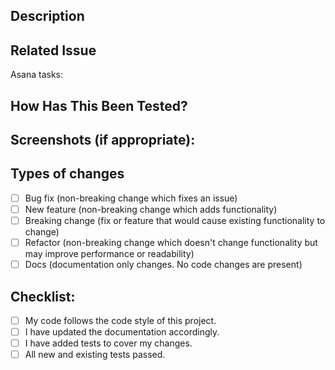 <!-- Provide a general summary of your changes in the Title above. -->
<!-- https://www.notion.so/Pull-request-be8516b1b61a40e5af6f8ae3385487fe?pvs=4 -->
 
## Description

<!-- Why is this change required? What problem does it solve? -->
<!-- Describe your changes in detail -->

## Related Issue
<!-- This project only accepts pull requests related to open issues  -->
Asana tasks:
<!-- Please link to the issue here: i.e. https://app.asana.com/*************** -->

## How Has This Been Tested?
<!-- Please describe in detail how you tested your changes. -->
<!-- Include details of your testing environment, and the tests you ran to -->
<!-- see how your change affects other areas of the code, etc. -->

## Screenshots (if appropriate):

## Types of changes
<!-- What types of changes does your code introduce? Put an `x` in all the boxes that apply: -->
- [ ] Bug fix (non-breaking change which fixes an issue)
- [ ] New feature (non-breaking change which adds functionality)
- [ ] Breaking change (fix or feature that would cause existing functionality to change)
- [ ] Refactor (non-breaking change which doesn't change functionality but may improve performance or readability)
- [ ] Docs (documentation only changes. No code changes are present)

## Checklist:
<!-- Go over all the following points, and put an `x` in all the boxes that apply. -->
<!-- If you're unsure about any of these, don't hesitate to ask. We're here to help! -->
- [ ] My code follows the code style of this project.
- [ ] I have updated the documentation accordingly.
- [ ] I have added tests to cover my changes.
- [ ] All new and existing tests passed.